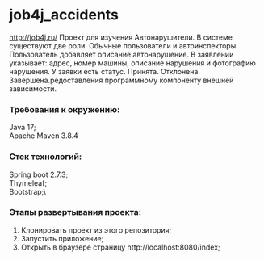 # job4j_accidents

http://job4j.ru/
Проект для изучения Автонарушители.
В системе существуют две роли. Обычные пользователи и автоинспекторы.
Пользователь добавляет описание автонарушение.
В заявлении указывает: адрес, номер машины, описание нарушения и фотографию нарушения.
У заявки есть статус. Принята. Отклонена. Завершена.редоставления программному компоненту внешней зависимости. 

### Требования к окружению:
Java 17;\
Apache Maven 3.8.4

### Стек технологий:
Spring boot 2.7.3;\
Thymeleaf;\
Bootstrap;\

### Этапы развертывания проекта:
1. Клонировать проект из этого репозитория;
2. Запустить приложение;
3. Открыть в браузере страницу http://localhost:8080/index;


